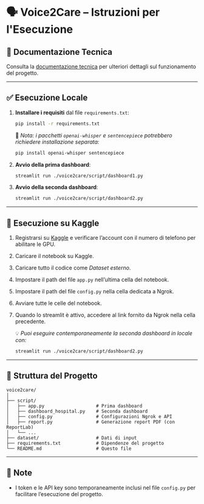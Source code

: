 
# 🗣️ Voice2Care – Istruzioni per l'Esecuzione

## 📘 Documentazione Tecnica
Consulta la [documentazione tecnica](./Documentazione.pdf) per ulteriori dettagli sul funzionamento del progetto.

---

## ✅ Esecuzione Locale

1. **Installare i requisiti** dal file `requirements.txt`:
   ```bash
   pip install -r requirements.txt
   ```

   🔹 *Nota: i pacchetti `openai-whisper` e `sentencepiece` potrebbero richiedere installazione separata:*
   ```bash
   pip install openai-whisper sentencepiece
   ```

2. **Avvio della prima dashboard**:
   ```bash
   streamlit run ./voice2care/script/dashboard1.py
   ```

3. **Avvio della seconda dashboard**:
   ```bash
   streamlit run ./voice2care/script/dashboard2.py
   ```

---

## 🧪 Esecuzione su Kaggle

1. Registrarsi su [Kaggle](https://www.kaggle.com) e verificare l’account con il numero di telefono per abilitare le GPU.
2. Caricare il notebook su Kaggle.
3. Caricare tutto il codice come *Dataset esterno*.
4. Impostare il path del file `app.py` nell’ultima cella del notebook.
5. Impostare il path del file `config.py` nella cella dedicata a Ngrok.
6. Avviare tutte le celle del notebook.
7. Quando lo streamlit è attivo, accedere al link fornito da Ngrok nella cella precedente.

   💡 *Puoi eseguire contemporaneamente la seconda dashboard in locale con:*
   ```bash
   streamlit run ./voice2care/script/dashboard2.py
   ```

---

## 🧾 Struttura del Progetto

```
voice2care/
│
├── script/
│   ├── app.py                   # Prima dashboard
│   ├── dashboard_hospital.py    # Seconda dashboard
│   ├── config.py                # Configurazioni Ngrok e API
│   ├── report.py                # Generazione report PDF (con ReportLab)
│   └── ...
├── dataset/                     # Dati di input
├── requirements.txt             # Dipendenze del progetto
└── README.md                    # Questo file
```

---

## 📌 Note

- I token e le API key sono temporaneamente inclusi nel file `config.py` per facilitare l’esecuzione del progetto.
